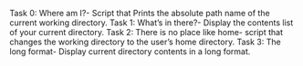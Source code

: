 Task 0: Where am I?- Script that Prints the absolute path name of the current working directory.
Task 1: What’s in there?- Display the contents list of your current directory.
Task 2: There is no place like home- script that changes the working directory to the user’s home directory.
Task 3: The long format- Display current directory contents in a long format.
